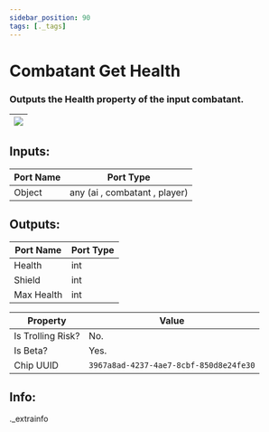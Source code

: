 ```yaml
---
sidebar_position: 90
tags: [._tags]
---
```


# Combatant Get Health


### Outputs the Health property of the input combatant.

| ![](https://images-ext-2.discordapp.net/external/MPmIaQzlEPmgGWlgi-WxBBXt0Bjv_zWPkg1y1f_sy3s/https/www.recroomcircuits.com/image/circuit/absolute-value?width=206&height=108) |
|-----|

## Inputs:
| Port Name | Port Type |
|-----------|-----------|
| Object | any (ai , combatant , player) |

## Outputs:
| Port Name | Port Type |
|-----------|-----------|
| Health | int |
| Shield | int |
| Max Health | int | 

| Property  | Value |
|-------------------|-----------|
| Is Trolling Risk? | No. |
| Is Beta? | Yes. |
| Chip UUID | `3967a8ad-4237-4ae7-8cbf-850d8e24fe30` |

## Info:
._extrainfo